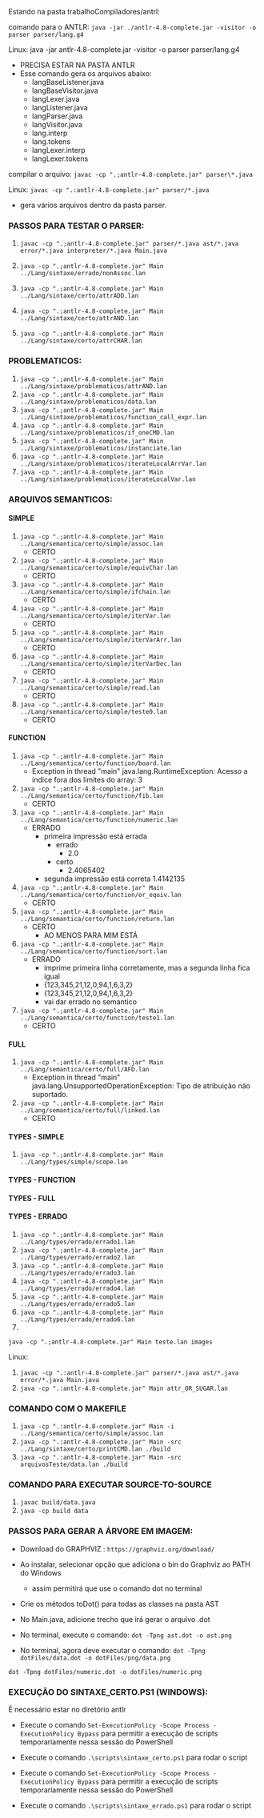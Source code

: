 Estando na pasta trabalhoCompiladores/antrl:

comando para o ANTLR:
`java -jar ./antlr-4.8-complete.jar -visitor -o parser parser/lang.g4`

Linux:
java -jar antlr-4.8-complete.jar -visitor -o parser parser/lang.g4

- PRECISA ESTAR NA PASTA ANTLR
- Esse comando gera os arquivos abaixo:
  - langBaseListener.java
  - langBaseVisitor.java
  - langLexer.java
  - langListener.java
  - langParser.java
  - langVisitor.java
  - lang.interp
  - lang.tokens
  - langLexer.interp
  - langLexer.tokens

compilar o arquivo:
`javac -cp ".;antlr-4.8-complete.jar" parser\*.java`

Linux:
`javac -cp ".:antlr-4.8-complete.jar" parser/*.java`

- gera vários arquivos dentro da pasta parser.

### PASSOS PARA TESTAR O PARSER:

<!-- 1. javac -cp ".;antlr-4.8-complete.jar" parser\*.java
2. javac -cp ".;antlr-4.8-complete.jar" Main.java -->

1. `javac -cp ".;antlr-4.8-complete.jar" parser/*.java ast/*.java error/*.java interpreter/*.java Main.java`
2. `java -cp ".;antlr-4.8-complete.jar" Main ../Lang/sintaxe/errado/nonAssoc.lan`
3. `java -cp ".;antlr-4.8-complete.jar" Main ../Lang/sintaxe/certo/attrADD.lan`
4. `java -cp ".;antlr-4.8-complete.jar" Main ../Lang/sintaxe/certo/attrAND.lan`

5. `java -cp ".;antlr-4.8-complete.jar" Main ../Lang/sintaxe/certo/attrCHAR.lan`

### PROBLEMATICOS:

1. `java -cp ".;antlr-4.8-complete.jar" Main ../Lang/sintaxe/problematicos/attrAND.lan`
2. `java -cp ".;antlr-4.8-complete.jar" Main ../Lang/sintaxe/problematicos/data.lan`
3. `java -cp ".;antlr-4.8-complete.jar" Main ../Lang/sintaxe/problematicos/function_call_expr.lan`
4. `java -cp ".;antlr-4.8-complete.jar" Main ../Lang/sintaxe/problematicos/if_oneCMD.lan`
5. `java -cp ".;antlr-4.8-complete.jar" Main ../Lang/sintaxe/problematicos/instanciate.lan`
6. `java -cp ".;antlr-4.8-complete.jar" Main ../Lang/sintaxe/problematicos/iterateLocalArrVar.lan`
7. `java -cp ".;antlr-4.8-complete.jar" Main ../Lang/sintaxe/problematicos/iterateLocalVar.lan`

### ARQUIVOS SEMANTICOS:

#### SIMPLE

1. `java -cp ".;antlr-4.8-complete.jar" Main ../Lang/semantica/certo/simple/assoc.lan`
   - CERTO
2. `java -cp ".;antlr-4.8-complete.jar" Main ../Lang/semantica/certo/simple/equivChar.lan`
   - CERTO
3. `java -cp ".;antlr-4.8-complete.jar" Main ../Lang/semantica/certo/simple/ifchain.lan`
   - CERTO
4. `java -cp ".;antlr-4.8-complete.jar" Main ../Lang/semantica/certo/simple/iterVar.lan`
   - CERTO
5. `java -cp ".;antlr-4.8-complete.jar" Main ../Lang/semantica/certo/simple/iterVarArr.lan`
   - CERTO
6. `java -cp ".;antlr-4.8-complete.jar" Main ../Lang/semantica/certo/simple/iterVarDec.lan`
   - CERTO
7. `java -cp ".;antlr-4.8-complete.jar" Main ../Lang/semantica/certo/simple/read.lan`
   - CERTO
8. `java -cp ".;antlr-4.8-complete.jar" Main ../Lang/semantica/certo/simple/teste0.lan`
   - CERTO

#### FUNCTION

1. `java -cp ".;antlr-4.8-complete.jar" Main ../Lang/semantica/certo/function/board.lan`
   - Exception in thread "main" java.lang.RuntimeException: Acesso a índice fora dos limites do array: 3
2. `java -cp ".;antlr-4.8-complete.jar" Main ../Lang/semantica/certo/function/fib.lan`
   - CERTO
3. `java -cp ".;antlr-4.8-complete.jar" Main ../Lang/semantica/certo/function/numeric.lan`
   - ERRADO
     - primeira impressão está errada
       - errado
         - 2.0
       - certo
         - 2.4065402
     - segunda impressão está correta
       1.4142135
4. `java -cp ".;antlr-4.8-complete.jar" Main ../Lang/semantica/certo/function/or_equiv.lan`
   - CERTO
5. `java -cp ".;antlr-4.8-complete.jar" Main ../Lang/semantica/certo/function/return.lan`
   - CERTO
     - AO MENOS PARA MIM ESTÁ
6. `java -cp ".;antlr-4.8-complete.jar" Main ../Lang/semantica/certo/function/sort.lan`
   - ERRADO
     - imprime primeira linha corretamente, mas a segunda linha fica igual
     - {123,345,21,12,0,94,1,6,3,2}
     - {123,345,21,12,0,94,1,6,3,2}
     - vai dar errado no semantico
7. `java -cp ".;antlr-4.8-complete.jar" Main ../Lang/semantica/certo/function/teste1.lan`
   - CERTO

#### FULL

1. `java -cp ".;antlr-4.8-complete.jar" Main ../Lang/semantica/certo/full/AFD.lan`
   - Exception in thread "main" java.lang.UnsupportedOperationException: Tipo de atribuição não suportado.
2. `java -cp ".;antlr-4.8-complete.jar" Main ../Lang/semantica/certo/full/linked.lan`
   - CERTO

#### TYPES - SIMPLE

1. `java -cp ".;antlr-4.8-complete.jar" Main ../Lang/types/simple/scope.lan`

#### TYPES - FUNCTION

#### TYPES - FULL

#### TYPES - ERRADO

1. `java -cp ".;antlr-4.8-complete.jar" Main ../Lang/types/errado/errado1.lan`
2. `java -cp ".;antlr-4.8-complete.jar" Main ../Lang/types/errado/errado2.lan`
3. `java -cp ".;antlr-4.8-complete.jar" Main ../Lang/types/errado/errado3.lan`
4. `java -cp ".;antlr-4.8-complete.jar" Main ../Lang/types/errado/errado4.lan`
5. `java -cp ".;antlr-4.8-complete.jar" Main ../Lang/types/errado/errado5.lan`
6. `java -cp ".;antlr-4.8-complete.jar" Main ../Lang/types/errado/errado6.lan`
7. `
`

`java -cp ".;antlr-4.8-complete.jar" Main teste.lan images`

Linux:

1. `javac -cp ".:antlr-4.8-complete.jar" parser/*.java ast/*.java error/*.java Main.java`
2. `java -cp ".:antlr-4.8-complete.jar" Main attr_OR_SUGAR.lan`

### COMANDO COM O MAKEFILE

1. `java -cp ".:antlr-4.8-complete.jar" Main -i ../Lang/semantica/certo/simple/assoc.lan`
2. `java -cp ".:antlr-4.8-complete.jar" Main -src ../Lang/sintaxe/certo/printCMD.lan ./build`
3. `java -cp ".:antlr-4.8-complete.jar" Main -src arquivosTeste/data.lan ./build`

### COMANDO PARA EXECUTAR SOURCE-TO-SOURCE

1. `javac build/data.java`
2. `java -cp build data`

### PASSOS PARA GERAR A ÁRVORE EM IMAGEM:

- Download do GRAPHVIZ : `https://graphviz.org/download/`
- Ao instalar, selecionar opção que adiciona o bin do Graphviz ao PATH do Windows
  - assim permitirá que use o comando dot no terminal
- Crie os métodos toDot() para todas as classes na pasta AST
- No Main.java, adicione trecho que irá gerar o arquivo .dot
- No terminal, execute o comando: `dot -Tpng ast.dot -o ast.png`

- No terminal, agora deve executar o comando: `dot -Tpng dotFiles/data.dot -o dotFiles/png/data.png`

`dot -Tpng dotFiles/numeric.dot -o dotFiles/numeric.png`

### EXECUÇÃO DO SINTAXE_CERTO.PS1 (WINDOWS):

É necessário estar no diretório antlr

- Execute o comando `Set-ExecutionPolicy -Scope Process -ExecutionPolicy Bypass` para permitir a execução de scripts temporariamente nessa sessão do PowerShell
- Execute o comando `.\scripts\sintaxe_certo.ps1` para rodar o script

- Execute o comando `Set-ExecutionPolicy -Scope Process -ExecutionPolicy Bypass` para permitir a execução de scripts temporariamente nessa sessão do PowerShell
- Execute o comando `.\scripts\sintaxe_errado.ps1` para rodar o script
